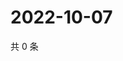 # 2022-10-07

共 0 条

<!-- BEGIN WEIBO -->
<!-- 最后更新时间 Fri Oct 07 2022 04:07:05 GMT+0800 (China Standard Time) -->

<!-- END WEIBO -->
